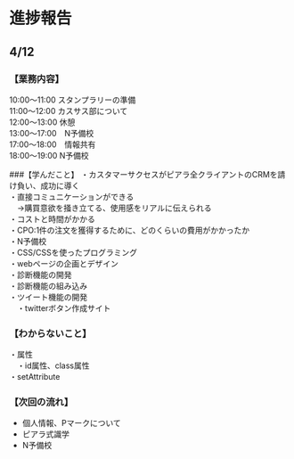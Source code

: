# 進捗報告
## 4/12

### 【業務内容】
10:00〜11:00 スタンプラリーの準備  
11:00〜12:00 カスサス部について  
12:00〜13:00 休憩  
13:00〜17:00　N予備校   
17:00〜18:00　情報共有  
18:00〜19:00 N予備校  

###【学んだこと】
・カスタマーサクセスがピアラ全クライアントのCRMを請け負い、成功に導く  
・直接コミュニケーションができる  
　→購買意欲を掻き立てる、使用感をリアルに伝えられる  
・コストと時間がかかる  
・CPO:1件の注文を獲得するために、どのくらいの費用がかかったか  
・N予備校  
    ・CSS/CSSを使ったプログラミング  
    ・webページの企画とデザイン  
    ・診断機能の開発  
    ・診断機能の組み込み  
    ・ツイート機能の開発  
    　・twitterボタン作成サイト  

### 【わからないこと】
・属性  
　・id属性、class属性　  
・setAttribute  

### 【次回の流れ】
- 個人情報、Pマークについて  
- ピアラ式識学  
- N予備校  
